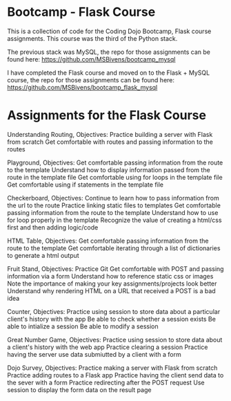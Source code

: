 # Bootcamp - Flask Course
This is a collection of code for the Coding Dojo Bootcamp, Flask course assignments.
This course was the third of the Python stack.

The previous stack was MySQL, the repo for those assignments can be found here: https://github.com/MSBivens/bootcamp_mysql

I have completed the Flask course and moved on to the Flask + MySQL course, the repo for those assignments can be found here: https://github.com/MSBivens/bootcamp_flask_mysql

# Assignments for the Flask Course 
Understanding Routing, Objectives:
    Practice building a server with Flask from scratch
    Get comfortable with routes and passing information to the routes

Playground, Objectives:
    Get comfortable passing information from the route to the template
    Understand how to display information passed from the route in the template file
    Get comfortable using for loops in the template file
    Get comfortable using if statements in the template file

Checkerboard, Objectives:
    Continue to learn how to pass information from the url to the route
    Practice linking static files to templates
    Get comfortable passing information from the route to the template
    Understand how to use for loop properly in the template 
    Recognize the value of creating a html/css first and then adding logic/code

HTML Table, Objectives:
    Get comfortable passing information from the route to the template
    Get comfortable iterating through a list of dictionaries to generate a html output

Fruit Stand, Objectives:
    Practice Git
    Get comfortable with POST and passing information via a form
    Understand how to reference static css or images
    Note the importance of making your key assignments/projects look better
    Understand why rendering HTML on a URL that received a POST is a bad idea

Counter, Objectives:
    Practice using session to store data about a particular client's history with the app
    Be able to check whether a session exists
    Be able to intialize a session
    Be able to modify a session

Great Number Game, Objectives:
    Practice using session to store data about a client's history with the web app
    Practice clearing a session
    Practice having the server use data submiutted by a client with a form

Dojo Survey, Objectives:
    Practice making a server with Flask from scratch
    Practice adding routes to a Flask app
    Practice having the client send data to the sever with a form
    Practice redirecting after the POST request
    Use session to display the form data on the result page